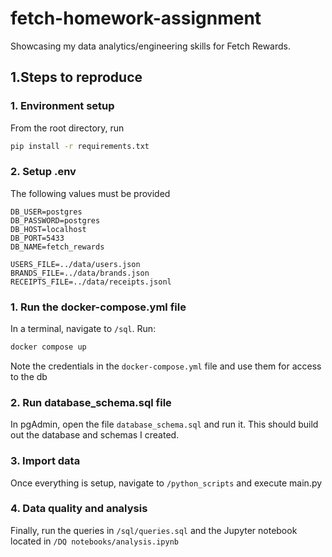 # fetch-homework-assignment
Showcasing my data analytics/engineering skills for Fetch Rewards.

## 1.Steps to reproduce

### 1. Environment setup
From the root directory, run 
 ``` bash
 pip install -r requirements.txt
 ```

### 2. Setup .env
The following values must be provided

```
DB_USER=postgres
DB_PASSWORD=postgres
DB_HOST=localhost
DB_PORT=5433
DB_NAME=fetch_rewards

USERS_FILE=../data/users.json
BRANDS_FILE=../data/brands.json
RECEIPTS_FILE=../data/receipts.jsonl
```

### 1. Run the docker-compose.yml file
In a terminal, navigate to `/sql`. Run: 
```bash
docker compose up
```
Note the credentials in the `docker-compose.yml` file and use them for access to the db

### 2. Run database_schema.sql file
In pgAdmin, open the file `database_schema.sql` and run it. This should build out the database and schemas I created.

### 3. Import data
Once everything is setup, navigate to `/python_scripts` and execute main.py

### 4. Data quality and analysis
Finally, run the queries in `/sql/queries.sql` and the Jupyter notebook located in `/DQ notebooks/analysis.ipynb`

